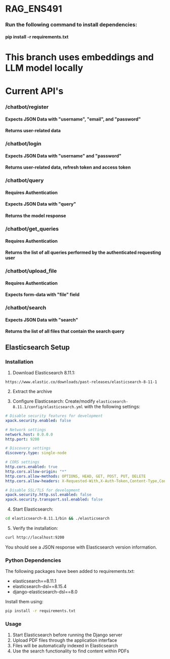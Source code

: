 # RAG_ENS491

### Run the following command to install dependencies:
#### pip install -r requirements.txt

# This branch uses embeddings and LLM model locally

# Current API's
### /chatbot/register
#### Expects JSON Data with "username", "email", and "password"
#### Returns user-related data

### /chatbot/login
#### Expects JSON Data with "username" and "password"
#### Returns user-related data, refresh token and access token

### /chatbot/query
#### Requires Authentication
#### Expects JSON Data with "query"
#### Returns the model response

### /chatbot/get_queries
#### Requires Authentication
#### Returns the list of all queries performed by the authenticated requesting user

### /chatbot/upload_file
#### Requires Authentication
#### Expects form-data with "file" field

### /chatbot/search
#### Expects JSON Data with "search"
#### Returns the list of all files that contain the search query

## Elasticsearch Setup

### Installation
1. Download Elasticsearch 8.11.1:
```
https://www.elastic.co/downloads/past-releases/elasticsearch-8-11-1
```

2. Extract the archive

3. Configure Elasticsearch:
Create/modify `elasticsearch-8.11.1/config/elasticsearch.yml` with the following settings:
```yaml
# Disable security features for development
xpack.security.enabled: false

# Network settings
network.host: 0.0.0.0
http.port: 9200

# Discovery settings
discovery.type: single-node

# CORS settings
http.cors.enabled: true
http.cors.allow-origin: "*"
http.cors.allow-methods: OPTIONS, HEAD, GET, POST, PUT, DELETE
http.cors.allow-headers: X-Requested-With,X-Auth-Token,Content-Type,Content-Length,Authorization

# Disable SSL/TLS for development
xpack.security.http.ssl.enabled: false
xpack.security.transport.ssl.enabled: false
```

4. Start Elasticsearch:
```bash
cd elasticsearch-8.11.1/bin && ./elasticsearch
```

5. Verify the installation:
```bash
curl http://localhost:9200
```
You should see a JSON response with Elasticsearch version information.

### Python Dependencies
The following packages have been added to requirements.txt:
- elasticsearch==8.11.1
- elasticsearch-dsl==8.15.4
- django-elasticsearch-dsl==8.0

Install them using:
```bash
pip install -r requirements.txt
```

### Usage
1. Start Elasticsearch before running the Django server
2. Upload PDF files through the application interface
3. Files will be automatically indexed in Elasticsearch
4. Use the search functionality to find content within PDFs

